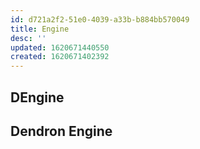 ```yaml
---
id: d721a2f2-51e0-4039-a33b-b884bb570049
title: Engine
desc: ''
updated: 1620671440550
created: 1620671402392
---
```


## DEngine


## Dendron Engine